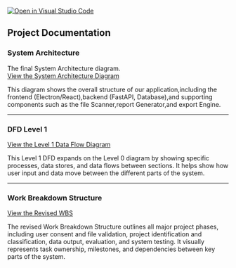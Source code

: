 [![Open in Visual Studio Code](https://classroom.github.com/assets/open-in-vscode-2e0aaae1b6195c2367325f4f02e2d04e9abb55f0b24a779b69b11b9e10269abc.svg)](https://classroom.github.com/online_ide?assignment_repo_id=20510454&assignment_repo_type=AssignmentRepo)

## Project Documentation

### System Architecture
The final System Architecture diagram.  
[View the System Architecture Diagram](https://github.com/COSC-499-W2025/capstone-project-team-11/blob/SystemArchitecture/SystemArchitecture.md)

This diagram shows the overall structure of our application,including the frontend (Electron/React),backend (FastAPI, Database),and supporting components such as the file Scanner,report Generator,and export Engine.

---

### DFD Level 1
[View the Level 1 Data Flow Diagram](https://github.com/COSC-499-W2025/capstone-project-team-11/blob/dfd/docs/dfd/dfd1.jpg)

This Level 1 DFD expands on the Level 0 diagram by showing specific processes, data stores, and data flows between sections. It helps show how user input and data move between the different parts of the system.

---


### Work Breakdown Structure 
[View the Revised WBS](https://github.com/COSC-499-W2025/capstone-project-team-11/blob/main/docs/WBS%20CAPSTONE.webp)

The revised Work Breakdown Structure outlines all major project phases, including user consent and file validation, project identification and classification, data output, evaluation, and system testing. It visually represents task ownership, milestones, and dependencies between key parts of the system.
